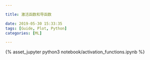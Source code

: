 ```yaml
---

title: 激活函数和导函数

date: 2019-05-30 15:33:35
tags: [Guide, Plot, Python]
categories: [ML]

---
```


{% asset_jupyter python3 notebook/activation_functions.ipynb %}
